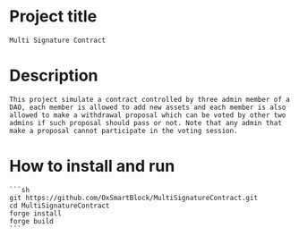 # Project title 
    Multi Signature Contract

# Description
    This project simulate a contract controlled by three admin member of a DAO, each member is allowed to add new assets and each member is also allowed to make a withdrawal proposal which can be voted by other two admins if such proposal should pass or not. Note that any admin that make a proposal cannot participate in the voting session.
# How to install and run 
    ```sh
    git https://github.com/OxSmartBlock/MultiSignatureContract.git
    cd MultiSignatureContract
    forge install
    forge build
    ```
    
    

